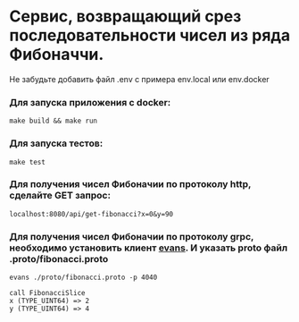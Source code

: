 # Сервис, возвращающий срез последовательности чисел из ряда Фибоначчи.

Не забудьте добавить файл .env с примера env.local или env.docker

### Для запуска приложения с  docker:

```
make build && make run
```

### Для запуска тестов:

```
make test
```

### Для получения чисел Фибоначии по протоколу http, сделайте GET запрос:

```
localhost:8080/api/get-fibonacci?x=0&y=90
```

### Для получения чисел Фибоначии по протоколу grpc, необходимо установить клиент [evans](https://github.com/ktr0731/evans). И указать proto файл .proto/fibonacci.proto

```
evans ./proto/fibonacci.proto -p 4040

call FibonacciSlice
x (TYPE_UINT64) => 2
y (TYPE_UINT64) => 4
```
